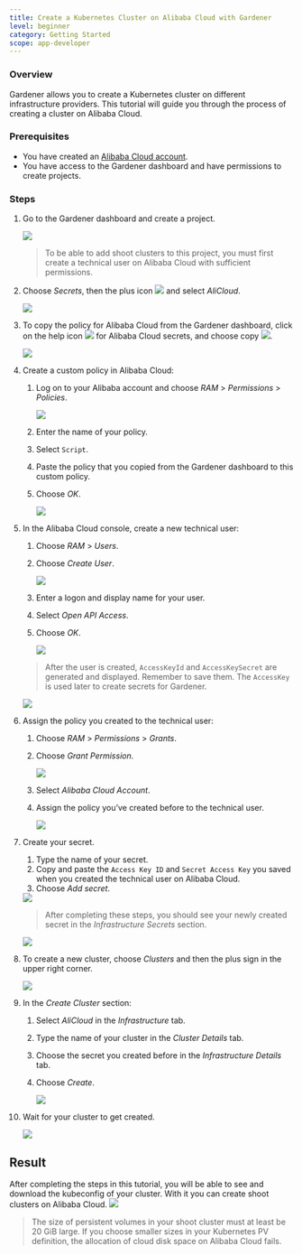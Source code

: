 ```yaml
---
title: Create a Kubernetes Cluster on Alibaba Cloud with Gardener
level: beginner
category: Getting Started
scope: app-developer
---
```


### Overview

Gardener allows you to create a Kubernetes cluster on different infrastructure providers. This tutorial will guide you through the process of creating a cluster on Alibaba Cloud.

### Prerequisites

- You have created an [Alibaba Cloud account](https://www.alibabacloud.com).
- You have access to the Gardener dashboard and have permissions to create projects.

### Steps

1. Go to the Gardener dashboard and create a project.

     <img src="images/new-gardener-project.png">

    > To be able to add shoot clusters to this project, you must first create a technical user on Alibaba Cloud with sufficient permissions.

1. Choose *Secrets*, then the plus icon <img src="images/plus-icon.png"> and select *AliCloud*.

    <img src="images/create-secret-alicloud.png">

1. To copy the policy for Alibaba Cloud from the Gardener dashboard, click on the help icon <img src="images/help-icon.png"> for Alibaba Cloud secrets, and choose copy <img src="images/copy-icon.png">.

    <img src="images/gardener-copy-policy.png">

1. Create a custom policy in Alibaba Cloud:
     1. Log on to your Alibaba account and choose *RAM* \> *Permissions* \> *Policies*. 

          <img src="images/alicloud-create-policy.png">

     1. Enter the name of your policy.
     1. Select `Script`.
     1. Paste the policy that you copied from the Gardener dashboard to this custom policy.
     1. Choose *OK*.

          <img src="images/alicloud-paste-policy.png">

1. In the Alibaba Cloud console, create a new technical user:
     1. Choose *RAM* \> *Users*.
     1. Choose *Create User*.

          <img src="images/gardener-create-user.png">

     1. Enter a logon and display name for your user.
     1. Select *Open API Access*.
     1. Choose *OK*.

          <img src="images/gardener-input-user.png">

     > After the user is created, `AccessKeyId` and `AccessKeySecret` are generated and displayed. Remember to save them. The `AccessKey` is used later to create secrets for Gardener.

     <img src="images/gardener-user-created.png">
      
1. Assign the policy you created to the technical user:
     1. Choose *RAM* \> *Permissions* \> *Grants*.
     1. Choose *Grant Permission*.

          <img src="images/grant-permission.png">

     1. Select *Alibaba Cloud Account*. 
     1. Assign the policy you’ve created before to the technical user.

          <img src="images/assign-policy.png">

1. Create your secret.

    1. Type the name of your secret.
    1. Copy and paste the `Access Key ID` and `Secret Access Key` you saved when you created the technical user on Alibaba Cloud.
    1. Choose *Add secret*.
    <img src="images/alicloud-create-secret-1.png">

    >After completing these steps, you should see your newly created secret in the *Infrastructure Secrets* section.

    <img src="images/alicloud-create-secret-2.png">

1. To create a new cluster, choose *Clusters* and then the plus sign in the upper right corner.

    <img src="images/new-cluster.png">

1. In the *Create Cluster* section:
    1. Select *AliCloud* in the *Infrastructure* tab.
    1. Type the name of your cluster in the *Cluster Details* tab.
    1. Choose the secret you created before in the *Infrastructure Details* tab.
    1. Choose *Create*.

          <img src="images/alicloud-create-cluster.png">

1. Wait for your cluster to get created.
    
     <img src="images/alicloud-processing-cluster.png">

## Result

After completing the steps in this tutorial, you will be able to see and download the kubeconfig of your cluster. With it you can create shoot clusters on Alibaba Cloud.
     <img src="images/alicloud-kubeconfig.png">

> The size of persistent volumes in your shoot cluster must at least be 20 GiB large. If you choose smaller sizes in your Kubernetes PV definition, the allocation of cloud disk space on Alibaba Cloud fails.